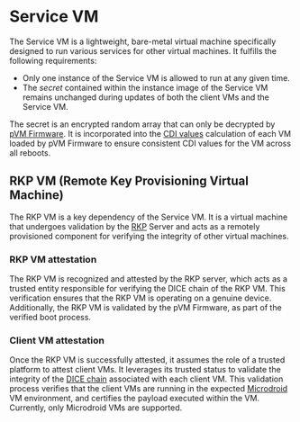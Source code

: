 # Service VM

The Service VM is a lightweight, bare-metal virtual machine specifically
designed to run various services for other virtual machines. It fulfills the
following requirements:

-   Only one instance of the Service VM is allowed to run at any given time.
-   The *secret* contained within the instance image of the Service VM remains
    unchanged during updates of both the client VMs and the Service VM.

The secret is an encrypted random array that can only be decrypted by
[pVM Firmware][pvmfw]. It is incorporated into the [CDI values][cdi] calculation
of each VM loaded by pVM Firmware to ensure consistent CDI values for the VM
across all reboots.

[cdi]: https://android.googlesource.com/platform/external/open-dice/+/main/docs/specification.md#CDI-Values
[pvmfw]: https://android.googlesource.com/platform/packages/modules/Virtualization/+/main/pvmfw/README.md

## RKP VM (Remote Key Provisioning Virtual Machine)

The RKP VM is a key dependency of the Service VM. It is a virtual machine that
undergoes validation by the [RKP][rkp] Server and acts as a remotely provisioned
component for verifying the integrity of other virtual machines.

[rkp]: https://source.android.com/docs/core/ota/modular-system/remote-key-provisioning

### RKP VM attestation

The RKP VM is recognized and attested by the RKP server, which acts as a trusted
entity responsible for verifying the DICE chain of the RKP VM. This verification
ensures that the RKP VM is operating on a genuine device.
Additionally, the RKP VM is validated by the pVM Firmware, as part of the
verified boot process.

### Client VM attestation

Once the RKP VM is successfully attested, it assumes the role of a trusted
platform to attest client VMs. It leverages its trusted status to validate the
integrity of the [DICE chain][open-dice] associated with each client VM. This
validation process verifies that the client VMs are running in the expected
[Microdroid][microdroid] VM environment, and certifies the payload executed
within the VM. Currently, only Microdroid VMs are supported.

[open-dice]: https://android.googlesource.com/platform/external/open-dice/+/main/docs/android.md
[microdroid]: https://android.googlesource.com/platform/packages/modules/Virtualization/+/main/microdroid/README.md
